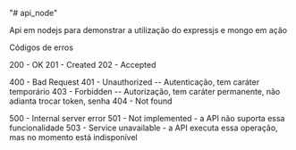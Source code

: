 "# api_node" 


Api em nodejs para demonstrar a utilização do expressjs e mongo em ação


Códigos de erros

200 - OK
201 - Created
202 - Accepted

400 - Bad Request
401 - Unauthorized -- Autenticação, tem caráter temporário
403 - Forbidden -- Autorização, tem caráter permanente, não adianta trocar token, senha
404 - Not found

500 - Internal server error
501 - Not implemented - a API não suporta essa funcionalidade
503 - Service unavailable - a API executa essa operação, mas no momento está indisponível


